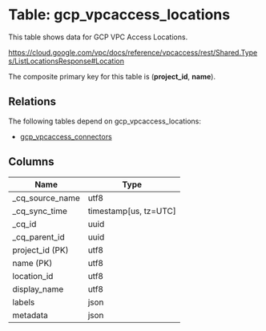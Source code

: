 # Table: gcp_vpcaccess_locations

This table shows data for GCP VPC Access Locations.

https://cloud.google.com/vpc/docs/reference/vpcaccess/rest/Shared.Types/ListLocationsResponse#Location

The composite primary key for this table is (**project_id**, **name**).

## Relations

The following tables depend on gcp_vpcaccess_locations:
  - [gcp_vpcaccess_connectors](gcp_vpcaccess_connectors)

## Columns

| Name          | Type          |
| ------------- | ------------- |
|_cq_source_name|utf8|
|_cq_sync_time|timestamp[us, tz=UTC]|
|_cq_id|uuid|
|_cq_parent_id|uuid|
|project_id (PK)|utf8|
|name (PK)|utf8|
|location_id|utf8|
|display_name|utf8|
|labels|json|
|metadata|json|